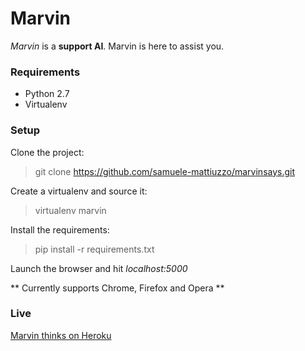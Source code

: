 # Marvin

*Marvin* is a **support AI**. Marvin is here to assist you.

### Requirements

* Python 2.7
* Virtualenv

### Setup

Clone the project:

> git clone https://github.com/samuele-mattiuzzo/marvinsays.git

Create a virtualenv and source it:

> virtualenv marvin

Install the requirements:

> pip install -r requirements.txt

Launch the browser and hit *localhost:5000*

** Currently supports Chrome, Firefox and Opera **

### Live

[Marvin thinks on Heroku](http://marvinthinks.herokuapp.com)